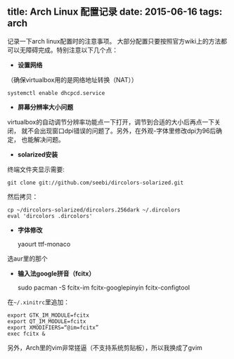 title: Arch Linux 配置记录
date: 2015-06-16
tags: arch
---

记录一下arch linux配置时的注意事项。
大部分配置只要按照官方wiki上的方法都可以无障碍完成。特别注意以下几个点：

* __设置网络__

（确保virtualbox用的是网络地址转换（NAT））

    systemctl enable dhcpcd.service

* __屏幕分辨率大小问题__

virtualbox的自动调节分辨率功能点一下打开，调节到合适的大小后再点一下关闭，
就不会出现窗口dpi错误的问题了。另外，在外观-字体里修改dpi为96后确定，
也能解决问题。

*  __solarized安装__

终端文件夹显示需要:

    git clone git://github.com/seebi/dircolors-solarized.git

然后拷贝：

    cp ~/dircolors-solarized/dircolors.256dark ~/.dircolors
    eval 'dircolors .dircolors'

* __字体修改__

    yaourt ttf-monaco

选aur里的那个

* __输入法google拼音（fcitx）__

    sudo pacman -S fcitx-im fcitx-googlepinyin fcitx-configtool

在`~/.xinitrc`里追加：

    export GTK_IM_MODULE=fcitx
    export QT_IM_MODULE=fcitx
    export XMODIFIERS=“@im=fcitx”
    exec fcitx &

另外，Arch里的vim非常搓逼（不支持系统剪贴板），所以我换成了gvim
